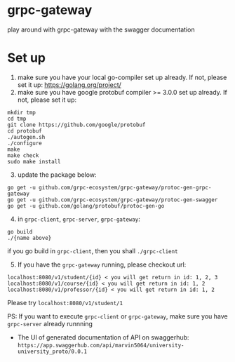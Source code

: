# grpc-gateway
play around with grpc-gateway with the swagger documentation

# Set up
1. make sure you have your local go-compiler set up already. If not, please set it up: https://golang.org/project/
2. make sure you have google protobuf compiler >= 3.0.0 set up already. If not, please set it up:
```
mkdir tmp
cd tmp
git clone https://github.com/google/protobuf
cd protobuf
./autogen.sh
./configure
make
make check
sudo make install
```

3. update the package below:
```
go get -u github.com/grpc-ecosystem/grpc-gateway/protoc-gen-grpc-gateway
go get -u github.com/grpc-ecosystem/grpc-gateway/protoc-gen-swagger
go get -u github.com/golang/protobuf/protoc-gen-go
```
4. in `grpc-client`, `grpc-server`, `grpc-gateway`:
```
go build
./{name above}
```
if you go build in `grpc-client`, then you shall `./grpc-client`

5. If you have the `grpc-gateway` running, please checkout url:
```
localhost:8080/v1/student/{id} < you will get return in id: 1, 2, 3
localhost:8080/v1/course/{id} < you will get return in id: 1, 2
localhost:8080/v1/professor/{id} < you will get return in id: 1, 2
```
Please try `localhost:8080/v1/student/1`


PS: If you want to execute `grpc-client` or `grpc-gateway`, make sure you have `grpc-server` already runnning


- The UI of generated documentation of API on swaggerhub: `https://app.swaggerhub.com/api/marvin5064/university-university_proto/0.0.1`